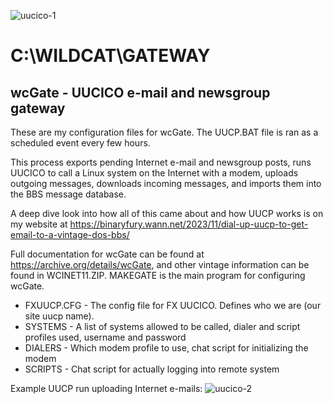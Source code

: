
![uucico-1](https://github.com/user-attachments/assets/f834e968-5d82-4d80-8551-935eca8460f9)

# C:\WILDCAT\GATEWAY

## wcGate - UUCICO e-mail and newsgroup gateway

These are my configuration files for wcGate. The UUCP.BAT file is ran as a scheduled event every few hours.

This process exports pending Internet e-mail and newsgroup posts, runs UUCICO to call a Linux system on the Internet with a modem, uploads outgoing messages, downloads incoming messages, and imports them into the BBS
message database.

A deep dive look into how all of this came about and how UUCP works is on my website at https://binaryfury.wann.net/2023/11/dial-up-uucp-to-get-email-to-a-vintage-dos-bbs/

Full documentation for wcGate can be found at https://archive.org/details/wcGate, and other vintage information can be found in WCINET11.ZIP. MAKEGATE is the main program for configuring wcGate.

* FXUUCP.CFG - The config file for FX UUCICO. Defines who we are (our site uucp name).
* SYSTEMS - A list of systems allowed to be called, dialer and script profiles used, username and password
* DIALERS - Which modem profile to use, chat script for initializing the modem
* SCRIPTS - Chat script for actually logging into remote system


Example UUCP run uploading Internet e-mails:
![uucico-2](https://github.com/user-attachments/assets/dbc83fb0-f935-4a6d-a730-732e260373dc)
